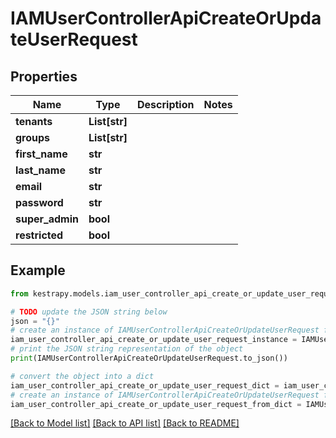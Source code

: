 # IAMUserControllerApiCreateOrUpdateUserRequest


## Properties

Name | Type | Description | Notes
------------ | ------------- | ------------- | -------------
**tenants** | **List[str]** |  | 
**groups** | **List[str]** |  | 
**first_name** | **str** |  | 
**last_name** | **str** |  | 
**email** | **str** |  | 
**password** | **str** |  | 
**super_admin** | **bool** |  | 
**restricted** | **bool** |  | 

## Example

```python
from kestrapy.models.iam_user_controller_api_create_or_update_user_request import IAMUserControllerApiCreateOrUpdateUserRequest

# TODO update the JSON string below
json = "{}"
# create an instance of IAMUserControllerApiCreateOrUpdateUserRequest from a JSON string
iam_user_controller_api_create_or_update_user_request_instance = IAMUserControllerApiCreateOrUpdateUserRequest.from_json(json)
# print the JSON string representation of the object
print(IAMUserControllerApiCreateOrUpdateUserRequest.to_json())

# convert the object into a dict
iam_user_controller_api_create_or_update_user_request_dict = iam_user_controller_api_create_or_update_user_request_instance.to_dict()
# create an instance of IAMUserControllerApiCreateOrUpdateUserRequest from a dict
iam_user_controller_api_create_or_update_user_request_from_dict = IAMUserControllerApiCreateOrUpdateUserRequest.from_dict(iam_user_controller_api_create_or_update_user_request_dict)
```
[[Back to Model list]](../README.md#documentation-for-models) [[Back to API list]](../README.md#documentation-for-api-endpoints) [[Back to README]](../README.md)



